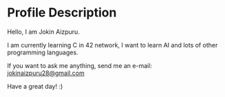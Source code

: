 # Profile Description

Hello, I am Jokin Aizpuru.

I am currently learning C in 42 network, I want to learn AI and lots of other programming languages.

If you want to ask me anything, send me an e-mail: jokinaizpuru28@gmail.com

Have a great day! :)
